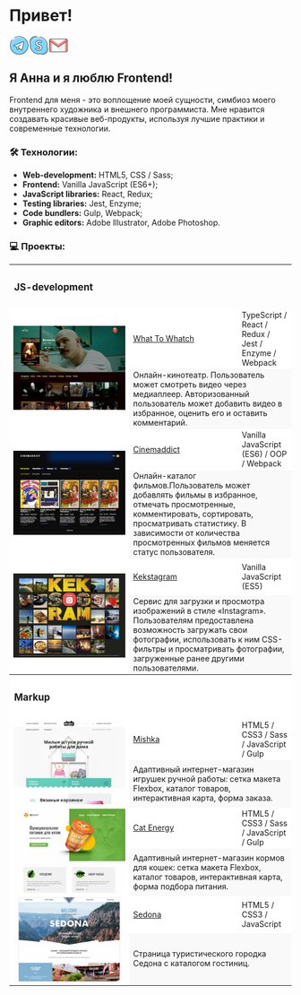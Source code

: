 # Привет!


<a href="https://t.me/anyutka_kuz">
  <img align="left" alt="Anna`s Telegram" width="35px" src="https://raw.githubusercontent.com/AnN-Kuznetsova/AnN-Kuznetsova/main/img/icon/icon-telegram.svg" />
</a>
<a href="Skype:anjutka_kuz?chat">
  <img align="left" alt="Anna`s Skype" width="35px" src="https://raw.githubusercontent.com/AnN-Kuznetsova/AnN-Kuznetsova/main/img/icon/icon-skype.svg" />
</a>
<a href="mailto:akimova_anna_25@mail.ru">
  <img align="left" alt="Anna`s e-mail" width="35px" src="https://raw.githubusercontent.com/AnN-Kuznetsova/AnN-Kuznetsova/main/img/icon/icon-email.svg" />
</a>

<br/><br/>


## Я Анна и я люблю Frontend!
Frontend для меня - это воплощение моей сущности, симбиоз моего внутреннего художника и внешнего программиста. Мне нравится создавать красивые веб-продукты, используя лучшие практики и современные технологии.


### 🛠 Технологии:

- **Web-development:** HTML5, CSS / Sass;
- **Frontend:** Vanilla JavaScript (ES6+);
- **JavaScript libraries:** React, Redux;
- **Testing libraries:** Jest, Enzyme;
- **Code bundlers:** Gulp, Webpack;
- **Graphic editors:** Adobe Illustrator, Adobe Photoshop.


### 💻 Проекты:

<table>
   <tr>
    <th colspan="3" height="70" style="font-size: 17px; font-weight: 700; text-align: left;">JS-development</th>
  </tr>

  <!-- What To Watch -->
  <tr style="background-color: #ffffff">
    <td rowspan="2" width="200">
      <a href="https://ann-kuznetsova.github.io/htmlacademy-what-to-watch/" target="_blank">
        <img width="100%" height="auto" src="https://raw.githubusercontent.com/AnN-Kuznetsova/AnN-Kuznetsova/main/img/wtw.jpg" title="What To Whatch" alt="What To Whatch">
      </a>
    </td>
    <td width="180" height="60">
      <a href="https://github.com/AnN-Kuznetsova/htmlacademy-what-to-watch" target="_blank">What To 	  Whatch</a>
	</td>
    <td>TypeScript / React / Redux / Jest / Enzyme / Webpack</td>
  </tr>
  <tr style="background-color: #f9f9f9;">
    <td colspan="2">Онлайн-кинотеатр. Пользователь может смотреть видео через медиаплеер. 				Авторизованный пользователь может добавить видео в избранное, оценить его и оставить 				комментарий.</td>
  </tr>
  
  <!-- Cinemaddict -->
  <tr style="background-color: #ffffff">
    <td rowspan="2" width="200">
      <a href="https://ann-kuznetsova.github.io/htmlacademy-cinemaddict/" target="_blank">
        <img width="100%" height="auto" src="https://raw.githubusercontent.com/AnN-Kuznetsova/AnN-Kuznetsova/main/img/cinemaddict.jpg" title="Cinemaddict" alt="Cinemaddict">
      </a>
    </td>
    <td width="180" height="60">
      <a href="https://github.com/AnN-Kuznetsova/htmlacademy-cinemaddict" 						 		  target="_blank">Cinemaddict</a>
	</td>
    <td>Vanilla JavaScript (ES6) / OOP / Webpack</td>
  </tr>
  <tr style="background-color: #f9f9f9;">
    <td colspan="2">Онлайн-каталог фильмов.Пользователь может добавлять фильмы в избранное, отмечать 	 просмотренные, комментировать, сортировать, просматривать статистику. В зависимости от количества 	   просмотренных фильмов меняется статус пользователя.</td>
  </tr>
  
  <!-- Kekstagram -->
  <tr style="background-color: #ffffff">
    <td rowspan="2" width="200">
      <a href="https://ann-kuznetsova.github.io/htmlacademy-kekstagram/" target="_blank">
        <img width="100%" height="auto" src="https://raw.githubusercontent.com/AnN-Kuznetsova/AnN-Kuznetsova/main/img/kekstagram.jpg" title="Kekstagram" alt="Kekstagram">
      </a>
    </td>
    <td width="180" height="60">
      <a href="https://github.com/AnN-Kuznetsova/htmlacademy-kekstagram" 						 		  target="_blank">Kekstagram</a>
	</td>
    <td>Vanilla JavaScript (ES5)</td>
  </tr>
  <tr style="background-color: #f9f9f9;">
    <td colspan="2">Сервис для загрузки и просмотра изображений в стиле «Instagram». Пользователям 		предоставлена возможность загружать свои фотографии, использовать к ним CSS-фильтры и 				просматривать фотографии, загруженные ранее другими пользователями.</td>
  </tr>
  
  
  <tr style="background-color: #ffffff">
    <th colspan="3" height="70" style="font-size: 17px; font-weight: 700; text-align: left;">Markup</th>
  </tr>
  
  <!-- Mishka -->
  <tr style="background-color: #ffffff">
    <td rowspan="2" width="200">
      <a href="https://ann-kuznetsova.github.io/htmlacademy-mishka/" target="_blank">
        <img width="100%" height="auto" src="https://raw.githubusercontent.com/AnN-Kuznetsova/AnN-Kuznetsova/main/img/mishka.jpg" title="Mishka" alt="Mishka">
      </a>
    </td>
    <td width="180" height="60">
      <a href="https://github.com/AnN-Kuznetsova/htmlacademy-mishka" 						 		  target="_blank">Mishka</a>
	</td>
    <td>HTML5 / CSS3 / Sass / JavaScript / Gulp</td>
  </tr>
  <tr style="background-color: #f9f9f9;">
    <td colspan="2">Адаптивный интернет-магазин игрушек ручной работы: сетка макета Flexbox, каталог 	 товаров, интерактивная карта, форма заказа.</td>
  </tr>
  
  <!-- Cat Energy -->
  <tr style="background-color: #ffffff">
    <td rowspan="2" width="200">
      <a href="https://ann-kuznetsova.github.io/htmlacademy-cat-energy/" target="_blank">
        <img width="100%" height="auto" src="https://raw.githubusercontent.com/AnN-Kuznetsova/AnN-Kuznetsova/main/img/cat-energy.jpg" title="Cat Energy" alt="Cat Energy">
      </a>
    </td>
    <td width="180" height="60">
      <a href="https://github.com/AnN-Kuznetsova/htmlacademy-cat-energy" target="_blank">Cat 			  Energy</a>
	</td>
    <td>HTML5 / CSS3 / Sass / JavaScript / Gulp</td>
  </tr>
  <tr style="background-color: #f9f9f9;">
    <td colspan="2">Адаптивный интернет-магазин кормов для кошек: сетка макета Flexbox, каталог 		товаров, интерактивная карта, форма подбора питания.</td>
  </tr>
  
  <!-- Sedona -->
  <tr style="background-color: #ffffff">
    <td rowspan="2" width="200">
      <a href="https://ann-kuznetsova.github.io/htmlacademy-sedona/" target="_blank">
        <img width="100%" height="auto" src="https://raw.githubusercontent.com/AnN-Kuznetsova/AnN-Kuznetsova/main/img/sedona.jpg" title="Sedona" alt="Sedona">
      </a>
    </td>
    <td width="180" height="60">
      <a href="https://github.com/AnN-Kuznetsova/htmlacademy-sedona" target="_blank">Sedona</a>
	</td>
    <td>HTML5 / CSS3 / JavaScript</td>
  </tr>
  <tr style="background-color: #f9f9f9;">
    <td colspan="2">Страница туристического городка Седона с каталогом гостиниц.</td>
  </tr>
</table>